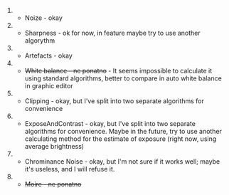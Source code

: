 1. - Noize - okay
2. - Sharpness - ok for now, in feature maybe try to use another algorythm 
3. - Artefacts - okay
4. - ~~White balance - ne ponatno~~ - It seems impossible to calculate it using standard algorithms, better to compare in auto white balance in graphic editor
5. - Clipping - okay, but I've split into two separate algorithms for convenience 
6. - ExposeAndContrast - okay, but I've split into two separate algorithms for convenience. Maybe in the future, try to use another calculating method for the estimate of exposure (right now, using average brightness)
7. - Chrominance Noise - okay, but I'm not sure if it works well; maybe it's useless, and I will refuse it. 
8. - ~~Moire - ne ponatno~~

